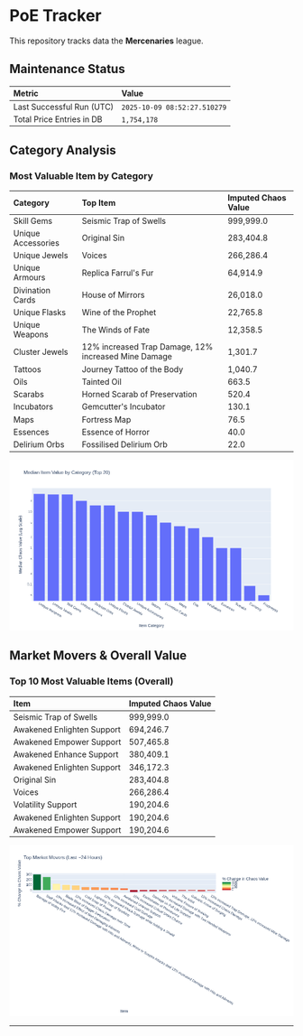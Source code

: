 # PoE Tracker

This repository tracks data the **Mercenaries** league.

## Maintenance Status

<!-- START_MAINTENANCE -->
| Metric | Value |
|:---|:---|
| Last Successful Run (UTC) | `2025-10-09 08:52:27.510279` |
| Total Price Entries in DB | `1,754,178` |

<!-- END_MAINTENANCE -->

## Category Analysis

<!-- START_CATEGORY_ANALYSIS -->
### Most Valuable Item by Category
| Category | Top Item | Imputed Chaos Value |
| :--- | :--- | :--- |
| Skill Gems | Seismic Trap of Swells | 999,999.0 |
| Unique Accessories | Original Sin | 283,404.8 |
| Unique Jewels | Voices | 266,286.4 |
| Unique Armours | Replica Farrul's Fur | 64,914.9 |
| Divination Cards | House of Mirrors | 26,018.0 |
| Unique Flasks | Wine of the Prophet | 22,765.8 |
| Unique Weapons | The Winds of Fate | 12,358.5 |
| Cluster Jewels | 12% increased Trap Damage, 12% increased Mine Damage | 1,301.7 |
| Tattoos | Journey Tattoo of the Body | 1,040.7 |
| Oils | Tainted Oil | 663.5 |
| Scarabs | Horned Scarab of Preservation | 520.4 |
| Incubators | Gemcutter's Incubator | 130.1 |
| Maps | Fortress Map | 76.5 |
| Essences | Essence of Horror | 40.0 |
| Delirium Orbs | Fossilised Delirium Orb | 22.0 |


![Category Analysis Chart](charts/category_analysis.png)
<!-- END_CATEGORY_ANALYSIS -->

## Market Movers & Overall Value

<!-- START_ANALYSIS -->
### Top 10 Most Valuable Items (Overall)
| Item | Imputed Chaos Value |
| :--- | :--- |
| Seismic Trap of Swells | 999,999.0 |
| Awakened Enlighten Support | 694,246.7 |
| Awakened Empower Support | 507,465.8 |
| Awakened Enhance Support | 380,409.1 |
| Awakened Enlighten Support | 346,172.3 |
| Original Sin | 283,404.8 |
| Voices | 266,286.4 |
| Volatility Support | 190,204.6 |
| Awakened Enlighten Support | 190,204.6 |
| Awakened Empower Support | 190,204.6 |


![Market Movers Chart](charts/market_movers.png)
<!-- END_ANALYSIS -->

---
